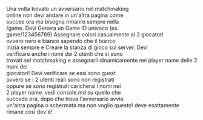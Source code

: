  Una volta trovato un avversario nel matchmaking   
  online non devi andare in un'altra pagina come    
  succee ora ma bisogna rimanre sempre nella        
  /game. Devi Genera un Game ID univoco (es.        
  game/123456789)
  Assegnare colori casualmente ai 2 giocatori       
  ovvero nero e bianco sapendo che il bianco        
  inizia sempre e
  Creare la stanza di gioco sul server. Devi        
  verificare anche i nomi dei 2 utenti che si sono  
  trovati nel matchmaking e assegnarli
  dinamicamente nei player name delle 2 mani dei    
  giocatori! Devi verificare se essi sono guest     
  ovvero se i 2 utenti reali sono non registrati    
  oppure se sono registrati caricherai i nomi nei   
  2 player name. vedi console.md su quello che      
  succede ora, dopo che trova l'avversario avvia    
  un'altra pagina o schermata ma non voglio
  questo! deve esattamente rimane cosi dov'è!   